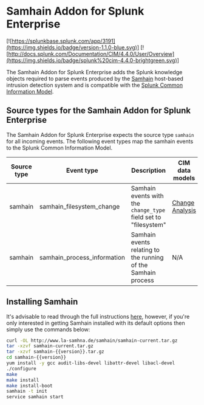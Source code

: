 # Samhain Addon for Splunk Enterprise
[![https://splunkbase.splunk.com/app/3191](https://img.shields.io/badge/version-1.1.0-blue.svg)] [![http://docs.splunk.com/Documentation/CIM/4.4.0/User/Overview](https://img.shields.io/badge/splunk%20cim-4.4.0-brightgreen.svg)]

The Samhain Addon for Splunk Enterprise adds the Splunk knowledge objects required to parse events produced by the [Samhain](http://www.la-samhna.de/samhain/) host-based intrusion detection system and is compatible with the [Splunk Common Information Model](http://docs.splunk.com/Documentation/CIM/latest/User/ChangeAnalysis).

## Source types for the Samhain Addon for Splunk Enterprise
The Samhain Addon for Splunk Enterprise expects the source type ```samhain``` for all incoming events.
The following event types map the samhain events to the Splunk Common Information Model.

| Source type   | Event type    | Description   | CIM data models |
| ------------- | ------------- | ------------- | ------------- |
| samhain  | samhain_filesystem_change  | Samhain events with the ```change_type``` field set to "filesystem" | [Change Analysis](http://docs.splunk.com/Documentation/CIM/latest/User/ChangeAnalysis) |
| samhain  | samhain_process_information | Samhain events relating to the running of the Samhain process | N/A |

## Installing Samhain
It's advisable to read through the full instructions [here](http://www.la-samhna.de/samhain/s_download.html), however, if you're only interested in getting Samhain installed with its default options then simply use the commands below:
```bash
curl -OL http://www.la-samhna.de/samhain/samhain-current.tar.gz
tar -xzvf samhain-current.tar.gz
tar -xzvf samhain-{{version}}.tar.gz
cd samhain-{{version}}
yum install -y gcc audit-libs-devel libattr-devel libacl-devel
./configure
make
make install
make install-boot
samhain -t init
service samhain start
```
